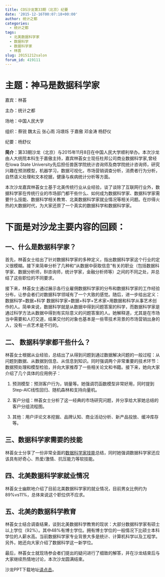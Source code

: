 ```yaml
---
title: COS沙龙第33期（北京）纪要
date: '2015-12-16T00:07:18+00:00'
author: 统计之都
categories:
  - 统计之都
tags:
  - 北美数据科学家
  - 数据科学
  - 数据科学家
  - 林荟
slug: 20151212salon
forum_id: 419111
---
```


# 主题：神马是数据科学家

嘉宾：林荟

主办：统计之都

场地：中国人民大学

组织：蔡锐 魏太云 张心雨 冯璟烁 于嘉傲 邓金涛 杨舒仪

纪要：杨舒仪

<!--more-->

**简介**：第33期沙龙（北京）与2015年11月8日在中国人民大学顺利举办。本次沙龙由人大统院本科生于嘉傲主持，嘉宾林荟女士现任杜邦公司商业数据科学家,曾经在Iowa State University先后担任兽医学院统计咨询师及商学院统计咨询师，研究兴趣在预测模型，机器学习，数据可视化，市场营销调查分析，消费者行为分析，自然语义处理和文本挖据，健康与疾病统计分析等方面。

本次沙龙嘉宾林荟女士基于北美传统行业从业经验，谈了谈除了互联网行业外，数据科学家在传统行业的市场部门都干些什么、如何成为数据科学家、数据科学家需要什么技能、数据科学相关教育、北美数据科学家就业情况等相关问题。在炒得火热的大数据时代，为大家还原了一个真实的数据科学和数据科学家。

# 下面是对沙龙主要内容的回顾：

## 一、什么是数据科学家？

首先，林荟女士给出了针对数据科学家的多种定义，指出数据科学家这个行业的定义很模糊。接下来简单分析了几种和“从数据中获取信息”有关的职业（包括数据科学家、数据分析师，BI咨询师，统计学家，金融分析师等）之间的不同之处，并总结了这些职位的不同要求。

接下来，林荟女士通过展示各行业雇佣数据科学家的分布和数据科学家的工作经验分布，让参会者们对数据科学领域有了一个大致的感觉。随后，进一步给出定义：数据科学=数据+科学 数据科学家=数据+科学+艺术家=用数据和科学从事艺术创作的人。简单来说，数据科学就是从数据中得到问题答案的科学，而数据科学家是通过科学方法从数据中得到有实际意义的问题答案的人。她解释道，尤其是在市场当中需要和人打交道，结果交付的对象也基本是一些零技术背景的市场营销出身的人，没有一点艺术是不行的。

## 二、 数据科学家都干些什么？

林荟女士根据从业经验，总结出了从得到问题到通过数据解决问题的一般过程：从问题到数据、从数据到信息、从信息到知识。同时强调两个非常重要的技术环节：数据预处理和模型检验，并向大家推荐了一些相关论文和书籍。接下来，她向大家介绍了几个具体的应用例子：

1. 预测模型：预测客户行为，销量等。她强调罚函数模型非常好用，同时提到Step-AIC线性回归、随机森林和支持向量机。

1. 客户分组：林荟女士分析了这一经典的市场研究问题，并分享给大家她总结的客户分组流程图。

1. 其他：用户评论文本挖掘、品牌认知、商业活动分析、新产品投放、缓冲库存等。

## 三、数据科学家需要的技能

林荟女士分享了一份非常全面的[数据科学家技能](http://hui1987.com/COS_2015_12_12/ModernDataScientist.png)总结，同时她强调数据科学家还应该具有好奇心、热爱/激情、抗压能力等软技能。

## 四、北美数据科学家就业情况

林荟女士幽默地介绍了目前北美数据科学家的就业情况，目前男女比例约为89%vs11%，总体来说这个职位供不应求。

## 五、北美的数据科学教育

林荟女士结合调查结果，谈到北美数据科学教育的现状：大部分数据科学家有硕士以上学位（92%）。其中48%有博士学位。拥有博士学位的一般情况下比硕士本科学位的人薪水高。当前数据科学家专业背景大多是统计、计算机科学以及工程学。另外，她还向大家介绍了数据科学这一新学位。

最后，林荟女士就现场参会者们提出的疑问进行了细致的解答，并在沙龙结束后与大家继续热情地讨论，本次沙龙圆满结束。

沙龙PPT下载地址[请点击](http://hui1987.com/Presentations/WhatIsDataScientistCOS_2015_12_12.html)。
